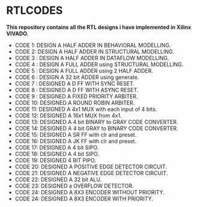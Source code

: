 # RTLCODES
**This repository contains all the RTL designs i have implemented in Xilinx VIVADO.**

- CODE 1: DESIGN A HALF ADDER IN BEHAVIORAL MODELLING.
- CODE 2: DESIGN A HALF ADDER IN STRUCTURAL MODELLING.
- CODE 3 : DESIGN A HALF ADDER IN DATAFLOW MODELLING.
- CODE 4 : DESIGN A FULL ADDER using STRUCTURAL MODELLING.
- CODE 5 : DESIGN A FULL ADDER using 2 HALF ADDER.
- CODE 6 : DESIGN A 32 bit ADDER using generate.
- CODE 7 : DESIGNED A D FF WITH SYNC RESET.
- CODE 8 : DESIGNED A D FF WITH ASYNC RESET.
- CODE 9 : DESIGNED A FIXED PRIORITY ARBITER.
- CODE 10: DESIGNED A ROUND ROBIN ARBITER.
- CODE 11: DESIGNED A  4x1 MUX with each input of 4 bits.
- CODE 12: DESIGNED A 16x1 MUX from 4x1. 
- CODE 13: DESIGNED A 4 bit BINARY to GRAY CODE CONVERTER.
- CODE 14: DESIGNED A 4 bit GRAY to BINARY CODE CONVERTER.
- CODE 15: DESIGNED A SR FF with clr and preset.
- CODE 16: DESIGNED A JK FF with clr and preset.
- CODE 17: DESIGNED A 4 bit SIPO.
- CODE 18: DESIGNED A 4 bit SIPO.
- CODE 19: DESIGNED  4 BIT PIPO.
- CODE 20: DESIGNED A POSITIVE EDGE DETECTOR CIRCUIT.
- CODE 21: DESIGNED A NEGATIVE EDGE DETECTOR CIRCUIT.
- CODE 22: DESIGNED A 32 bit ALU.
- CODE 23: DESIGNED a OVERFLOW DETECTOR.
- CODE 24: DESIGNED A 8X3 ENCODER WITHOUT PRIORITY.
- CODE 24: DESIGNED A 8X3 ENCODER WITH PRIORITY.

